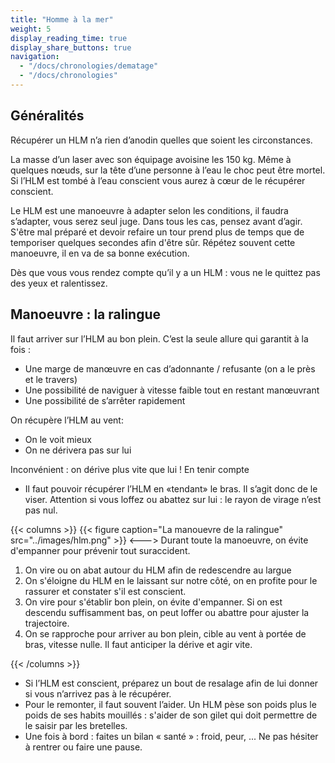 ```yaml
---
title: "Homme à la mer"
weight: 5
display_reading_time: true
display_share_buttons: true
navigation:
  - "/docs/chronologies/dematage"
  - "/docs/chronologies"
---
```

## Généralités
Récupérer un HLM n’a rien d’anodin quelles que soient les circonstances.

La masse d’un laser avec son équipage avoisine les 150 kg. Même à quelques nœuds, sur la tête d’une personne à l’eau le choc peut être mortel. Si l’HLM est tombé à l’eau conscient vous aurez à cœur de le récupérer conscient.

Le HLM est une manoeuvre à adapter selon les conditions, il faudra s’adapter, vous serez seul juge.
Dans tous les cas, pensez avant d’agir. S'être mal préparé et devoir refaire un tour prend plus de temps que de temporiser quelques secondes afin d'être sûr.
Répétez souvent cette manoeuvre, il en va de sa bonne exécution.

Dès que vous vous rendez compte qu’il y a un HLM : vous ne le quittez pas des yeux et ralentissez.

## Manoeuvre : la ralingue
Il faut arriver sur l’HLM au bon plein. C’est la seule allure qui garantit à la fois :

- Une marge de manœuvre en cas d’adonnante / refusante (on a le près et le travers)
- Une possibilité de naviguer à vitesse faible tout en restant manœuvrant
- Une possibilité de s’arrêter rapidement

On récupère l’HLM au vent:

- On le voit mieux
- On ne dérivera pas sur lui

Inconvénient : on dérive plus vite que lui ! En tenir compte

- Il faut pouvoir récupérer l’HLM en «tendant» le bras. Il s’agit donc de le viser. Attention si vous loffez ou abattez sur lui : le rayon de virage n’est pas nul.

{{< columns >}}
{{< figure caption="La manouevre de la ralingue" src="../images/hlm.png" >}}
<--->
Durant toute la manoeuvre, on évite d'empanner pour prévenir tout suraccident.

1. On vire ou on abat autour du HLM afin de redescendre au largue
2. On s'éloigne du HLM en le laissant sur notre côté, on en profite pour le rassurer et constater s'il est conscient.
3. On vire pour s'établir bon plein, on évite d'empanner. Si on est descendu suffisamment bas, on peut loffer ou abattre pour ajuster la trajectoire.
4. On se rapproche pour arriver au  bon plein, cible au vent à portée de bras, vitesse nulle. Il faut anticiper la dérive et agir vite.

{{< /columns >}}

- Si l’HLM est conscient, préparez un bout de resalage afin de lui donner si vous n’arrivez pas à le récupérer.
- Pour le remonter, il faut souvent l’aider. Un HLM pèse son poids plus le poids de ses habits mouillés : s'aider de son gilet qui doit permettre de le saisir par les bretelles.
- Une fois à bord : faites un bilan « santé » : froid, peur, ... Ne pas hésiter à rentrer ou faire une pause.
